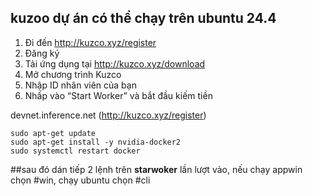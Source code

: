 ## **kuzoo** dự án có thể chạy trên ubuntu 24.4

1) Đi đến http://kuzco.xyz/register
2) Đăng ký
3) Tải ứng dụng tại http://kuzco.xyz/download
4) Mở chương trình Kuzco
5) Nhập ID nhân viên của bạn
6) Nhấp vào “Start Worker” và bắt đầu kiếm tiền

devnet.inference.net (http://kuzco.xyz/register)
```sudo apt update
sudo apt-get update
sudo apt-get install -y nvidia-docker2
sudo systemctl restart docker
```
##sau đó dán tiếp 2 lệnh trên **starwoker** lần lượt vào, nếu chạy appwin chọn #win, chạy ubuntu chọn #cli

